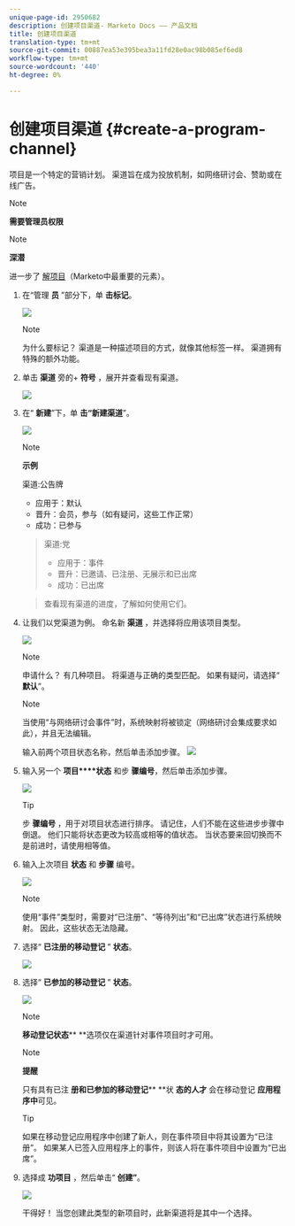 ```yaml
---
unique-page-id: 2950682
description: 创建项目渠道- Marketo Docs —— 产品文档
title: 创建项目渠道
translation-type: tm+mt
source-git-commit: 00887ea53e395bea3a11fd28e0ac98b085ef6ed8
workflow-type: tm+mt
source-wordcount: '440'
ht-degree: 0%

---
```



# 创建项目渠道 {#create-a-program-channel}

项目是一个特定的营销计划。 渠道旨在成为投放机制，如网络研讨会、赞助或在线广告。

>[!NOTE]
>
>**需要管理员权限**

>[!NOTE]
>
>**深潜**
>
>进一步了 [解项目](http://docs.marketo.com/display/docs/programs)（Marketo中最重要的元素）。

1. 在“管理 **员** ”部分下，单 **击标记**。

   ![](assets/image2014-9-24-12-3a57-3a27.png)

   >[!NOTE]
   >
   >为什么要标记？ 渠道是一种描述项目的方式，就像其他标签一样。 渠道拥有特殊的额外功能。

1. 单击 **渠道** 旁的+ **符号** ，展开并查看现有渠道。

   ![](assets/image2014-9-24-12-3a58-3a33.png)

1. 在“ **新建**”下，单 **击“新建渠道**”。

   ![](assets/image2014-9-24-12-3a58-3a53.png)

   >[!NOTE]
   >
   >**示例**
   >
   >
   >渠道:公告牌
   >
   >    
   >    
   >    * 应用于：默认
   >    * 晋升：会员，参与（如有疑问，这些工作正常）
   >    * 成功：已参与

   >    
   >    
   >渠道:党
   >
   >    
   >    
   >    * 应用于：事件
   >    * 晋升：已邀请、已注册、无展示和已出席
   >    * 成功：已出席

   >    
   >    
   >查看现有渠道的进度，了解如何使用它们。

1. 让我们以党渠道为例。 命名新 **渠道** ，并选择将应用该项目类型。

   ![](assets/image2014-9-24-13-3a0-3a17.png)

   >[!NOTE]
   >
   >申请什么？ 有几种项目。 将渠道与正确的类型匹配。 如果有疑问，请选择“ **默认**”。

   >[!NOTE]
   >
   >当使用“与网络研讨会事件”时，系统映射将被锁定（网络研讨会集成要求如此），并且无法编辑。

   输入前两个项目状态名称，然后单击添加步骤。
   ![](assets/image2014-9-24-15-3a37-3a0.png)

1. 输入另一个 **项目****状态** 和步 **骤编号**，然后单击添加步骤。

   ![](assets/image2014-9-24-15-3a37-3a30.png)

   >[!TIP]
   >
   >步 **骤编号** ，用于对项目状态进行排序。 请记住，人们不能在这些进步步骤中倒退。 他们只能将状态更改为较高或相等的值状态。 当状态要来回切换而不是前进时，请使用相等值。

1. 输入上次项目 **状态** 和 **步骤** 编号。

   ![](assets/image2014-9-24-15-3a39-3a15.png)

   >[!NOTE]
   >
   >使用“事件”类型时，需要对“已注册”、“等待列出”和“已出席”状态进行系统映射。 因此，这些状态无法隐藏。

1. 选择“ **已注册的移动登记** ” **状态**。

   ![](assets/image2014-9-24-15-3a39-3a43.png)

1. 选择“ **已参加的移动登记** ” **状态**。

   ![](assets/image2014-9-24-15-3a40-3a21.png)

   >[!NOTE]
   >
   >**移动登记状态**** **选项仅在渠道针对事件项目时才可用。

   >[!NOTE]
   >
   >**提醒**
   >
   >
   >只有具有已注 **册和已参加的移动登记**** **状 **态的人才** 会在移动登记 **应用程序中**[](http://docs.marketo.com/display/docs/events)可见。

   >[!TIP]
   >
   >如果在移动登记应用程序中创建了新人，则在事件项目中将其设置为“已注册”。 如果某人已签入应用程序上的事件，则该人将在事件项目中设置为“已出席”。

1. 选择成 **功项目** ，然后单击“ **创建”**。

   ![](assets/image2014-9-24-15-3a42-3a54.png)

   干得好！ 当您创建此类型的新项目时，此新渠道将是其中一个选择。

